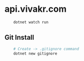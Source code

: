# api.vivakr.com

```bash
    dotnet watch run
```

## Git Install 

```bash
    # Create -> .gitignore command
    dotnet new gitignore
```
